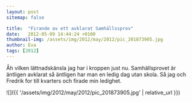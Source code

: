 ```yaml
---
layout: post
sitemap: false

title:  "Firande av ett avklarat Samhällssprov"
date:   2012-05-09 14:44:24 +0100
thumbnail-img: /assets/img/2012/may/2012/pic_201873905.jpg
author: Eva
tags: [2012]
---
```


Åh vilken lättnadskänsla jag har i kroppen just nu. Samhällsprovet är äntligen avklarat så äntligen har man en ledig dag utan skola. Så jag och Fredrik for till kvarters och firade min ledighet.

![]({{ '/assets/img/2012/may/2012/pic_201873905.jpg'  | relative_url }})

